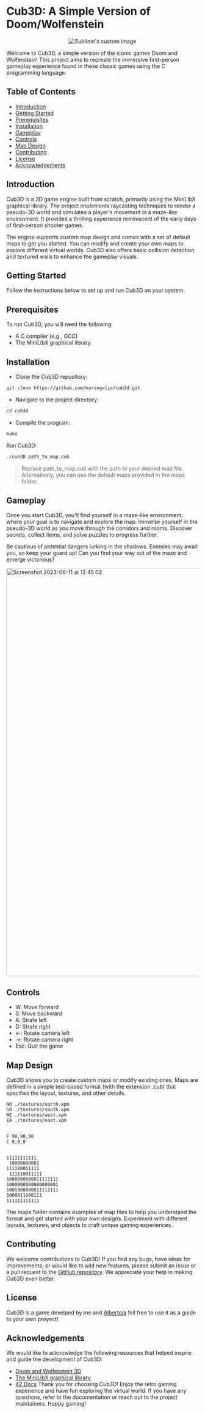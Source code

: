 # Cub3D: A Simple Version of Doom/Wolfenstein
<p align="center">
  <img src="https://github.com/mariogalis/cub3d/assets/44349256/9d339ace-766b-438b-9dbb-fd6a0dc96e70" alt="Sublime's custom image"/>
</p>

Welcome to Cub3D, a simple version of the iconic games Doom and Wolfenstein! This project aims to recreate the immersive first-person gameplay experience found in these classic games using the C programming language.

## Table of Contents
- [Introduction](introduction)
- [Getting Started](getting-started)
- [Prerequisites](prerequisites)
- [Installation](installation)
- [Gameplay](gameplay)
- [Controls](controls)
- [Map Design](map-desing)
- [Contributing](contributing)
- [License](license)
- [Acknowledgements](acknowledgements)

## Introduction
Cub3D is a 3D game engine built from scratch, primarily using the MiniLibX graphical library. The project implements raycasting techniques to render a pseudo-3D world and simulates a player's movement in a maze-like environment. It provides a thrilling experience reminiscent of the early days of first-person shooter games.

The engine supports custom map design and comes with a set of default maps to get you started. You can modify and create your own maps to explore different virtual worlds. Cub3D also offers basic collision detection and textured walls to enhance the gameplay visuals.

## Getting Started
Follow the instructions below to set up and run Cub3D on your system.

## Prerequisites
To run Cub3D, you will need the following:

- A C compiler (e.g., GCC)
- The MiniLibX graphical library

## Installation
- Clone the Cub3D repository:

```bash
git clone https://github.com/mariogalis/cub3d.git
```
- Navigate to the project directory:

```bash
cd cub3d
```
- Compile the program:
```bash
make
```
Run Cub3D:
```bash
./cub3D path_to_map.cub
```
> Replace path_to_map.cub with the path to your desired map file. Alternatively, you can use the default maps provided in the maps folder.

## Gameplay
Once you start Cub3D, you'll find yourself in a maze-like environment, where your goal is to navigate and explore the map. Immerse yourself in the pseudo-3D world as you move through the corridors and rooms. Discover secrets, collect items, and solve puzzles to progress further.

Be cautious of potential dangers lurking in the shadows. Enemies may await you, so keep your guard up! Can you find your way out of the maze and emerge victorious?

<img width="1067" alt="Screenshot 2023-06-11 at 12 45 02" src="https://github.com/mariogalis/cub3d/assets/44349256/85b843ff-96e0-4cf8-a301-625c9822116d">


## Controls
- W: Move forward
- S: Move backward
- A: Strafe left
- D: Strafe right
- ←: Rotate camera left
- →: Rotate camera right
- Esc: Quit the game

## Map Design
Cub3D allows you to create custom maps or modify existing ones. Maps are defined in a simple text-based format (with the extension .cub) that specifies the layout, textures, and other details.
```
NO ./textures/north.xpm
SO ./textures/south.xpm
WE ./textures/west.xpm
EA ./textures/east.xpm


F 90,90,90
C 0,0,0


11111111111
 10000000001
111110011111
 111110011111
1000000000011111111
1000000000000000001
100S000000011111111
1000011000111
111111111111

```
The maps folder contains examples of map files to help you understand the format and get started with your own designs. Experiment with different layouts, textures, and objects to craft unique gaming experiences.

## Contributing
We welcome contributions to Cub3D! If you find any bugs, have ideas for improvements, or would like to add new features, please submit an issue or a pull request to the [GitHub repository](https://github.com/mariogalis/cub3d). We appreciate your help in making Cub3D even better.

## License
Cub3D is a game develped by me and [Albertoja](https://github.com/Albertoja?tab=repositories) fell free to use it as a guide to your own proyect!

## Acknowledgements
We would like to acknowledge the following resources that helped inspire and guide the development of Cub3D:

- [Doom and Wolfenstein 3D](https://es.wikipedia.org/wiki/Ray_casting)
- [The MiniLibX graphical library](https://harm-smits.github.io/42docs/libs/minilibx)
- [42 Docs](https://harm-smits.github.io/42docs/projects/cub3d)
Thank you for choosing Cub3D! Enjoy the retro gaming experience and have fun exploring the virtual world. If you have any questions, refer to the documentation or reach out to the project maintainers. Happy gaming!
